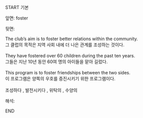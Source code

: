 START
기본

앞면:
foster


뒷면:
<div>The club’s aim is to foster better relations within the community. </div><div>그 클럽의 목적은 지역 사회 내에 더 나은 관계를 조성하는 것이다.</div><div><br></div><div><div>They have fostered over 60 children during the past ten years. </div><div>그들은 지난 10년 동안 60여 명의 아이들을 맡아 길렀다.</div></div><div><br></div><div><div>This program is to foster friendships between the two sides. </div><div><div>이 프로그램은 양쪽의 우호를 증진시키기 위한 프로그램이다.</div></div></div><div><br></div><div>조성하다 , 발전시키다 , 위탁의 , 수양의 </div>


해석:

END